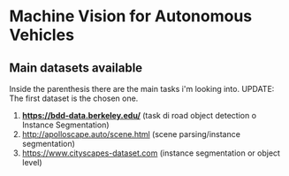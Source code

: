 # Machine Vision for Autonomous Vehicles

    
## Main datasets available
Inside the parenthesis there are the main tasks i'm looking into.
UPDATE: The first dataset is the chosen one.
      
1. **https://bdd-data.berkeley.edu/** (task di road object detection o Instance Segmentation)
2. http://apolloscape.auto/scene.html (scene parsing/instance segmentation)
3. https://www.cityscapes-dataset.com (instance segmentation or object level)
